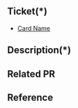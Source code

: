 ## Ticket(*)
<!-- Trello 카드 링크 추가 -->
- [Card Name](https://trello.com/c/${card_id})

## Description(*)
<!-- 본 PR의 자세한 내용 서술 -->

## Related PR
<!-- 관련 PR 링크 -->

## Reference
<!-- 참조 문서 링크 -->